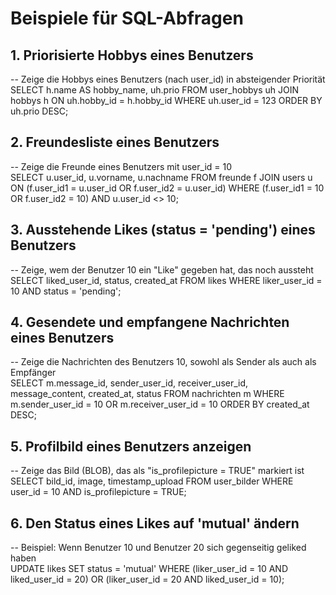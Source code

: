 # Beispiele für SQL-Abfragen

## 1. Priorisierte Hobbys eines Benutzers
-- Zeige die Hobbys eines Benutzers (nach user_id) in absteigender Priorität  
SELECT h.name AS hobby_name,
       uh.prio
FROM user_hobbys uh
JOIN hobbys h ON uh.hobby_id = h.hobby_id
WHERE uh.user_id = 123
ORDER BY uh.prio DESC;

## 2. Freundesliste eines Benutzers
-- Zeige die Freunde eines Benutzers mit user_id = 10  
SELECT u.user_id, u.vorname, u.nachname
FROM freunde f
JOIN users u ON (f.user_id1 = u.user_id OR f.user_id2 = u.user_id)
WHERE (f.user_id1 = 10 OR f.user_id2 = 10)
  AND u.user_id <> 10;

## 3. Ausstehende Likes (status = 'pending') eines Benutzers
-- Zeige, wem der Benutzer 10 ein "Like" gegeben hat, das noch aussteht  
SELECT liked_user_id, status, created_at
FROM likes
WHERE liker_user_id = 10
  AND status = 'pending';

## 4. Gesendete und empfangene Nachrichten eines Benutzers
-- Zeige die Nachrichten des Benutzers 10, sowohl als Sender als auch als Empfänger  
SELECT m.message_id,
       sender_user_id,
       receiver_user_id,
       message_content,
       created_at,
       status
FROM nachrichten m
WHERE m.sender_user_id = 10
   OR m.receiver_user_id = 10
ORDER BY created_at DESC;

## 5. Profilbild eines Benutzers anzeigen
-- Zeige das Bild (BLOB), das als "is_profilepicture = TRUE" markiert ist  
SELECT bild_id, image, timestamp_upload
FROM user_bilder
WHERE user_id = 10
  AND is_profilepicture = TRUE;

## 6. Den Status eines Likes auf 'mutual' ändern
-- Beispiel: Wenn Benutzer 10 und Benutzer 20 sich gegenseitig geliked haben  
UPDATE likes
SET status = 'mutual'
WHERE (liker_user_id = 10 AND liked_user_id = 20)
   OR (liker_user_id = 20 AND liked_user_id = 10);
